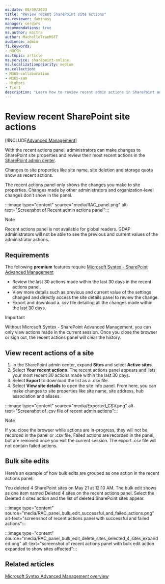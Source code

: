 ```yaml
---
ms.date: 08/30/2023
title: "Review recent SharePoint site actions"
ms.reviewer: daminasy
manager: serdars
recommendations: true
ms.author: mactra
author: MachelleTranMSFT
audience: admin
f1.keywords:
- NOCSH 
ms.topic: article
ms.service: sharepoint-online
ms.localizationpriority: medium
ms.collection: 
- M365-collaboration
- M365-sam
- Highpri
- Tier1
description: "Learn how to review recent admin actions in SharePoint admin center."
---
```

# Review recent SharePoint site actions

[!INCLUDE[Advanced Management](includes/advanced-management.md)]

With the recent actions panel, administrators can make changes to SharePoint site properties and review their most recent actions in the [SharePoint admin center](/sharepoint/get-started-new-admin-center).

Changes to site properties like site name, site deletion and storage quota show as recent actions.

The recent actions panel only shows the changes you make to site properties. Changes made by other administrators and organization-level changes don't show in the panel.

:::image type="content" source="media/RAC_panel.png" alt-text="Screenshot of Recent admin actions panel":::

> [!NOTE]
> Recent actions panel is not available for global readers. GDAP administrators will not be able to see the previous and current values of the administrator actions.

## Requirements

The following **premium** features require [Microsoft Syntex - SharePoint Advanced Management](advanced-management.md)

- Review the last 30 actions made within the last 30 days in the recent actions panel.
- View more details such as previous and current value of the settings changed and directly access the site details panel to review the change.
- Export and download a. csv file detailing all the changes made within the last 30 days.

> [!IMPORTANT]
> Without Microsoft Syntex - SharePoint Advanced Management, you can only view actions made in the current session. Once you close the browser or sign out, the recent actions panel will clear the history.

## View recent actions of a site

1. In the SharePoint admin center, expand **Sites** and select **Active sites**.
2. Select **Your recent actions**. The recent actions panel appears and lists your most recent 30 actions made within the last 30 days.
3. Select **Export** to download the list as a .csv file.
4. Select **View site details** to open the site info panel. From here, you can make changes to site properties like site name, site address, hub association and aliases.

:::image type="content" source="media/Exported_CSV.png" alt-text="Screenshot of .csv file of recent admin actions":::

> [!NOTE]
>If you close the browser while actions are in-progress, they will not be recorded in the panel or .csv file. Failed actions are recorded in the panel, but are removed once you exit the current session. The export .csv file will not contain failed actions.

## Bulk site edits

Here’s an example of how bulk edits are grouped as one action in the recent actions panel:

You deleted 4 SharePoint sites on May 21 at 12:10 AM. The bulk edit shows as one item named Deleted 4 sites on the recent actions panel. Select the Deleted 4 sites action and the list of deleted SharePoint sites appear.

:::image type="content" source="media/RAC_panel_bulk_edit_successful_and_failed_actions.png" alt-text="screenshot of recent actions panel with successful and failed actions":::

:::image type="content" source="media/RAC_panel_bulk_edit_delete_sites_selected_4_sites_expanded.png" alt-text="screenshot of recent actions panel with bulk edit action expanded to show sites affected":::

## Related articles

[Microsoft Syntex Advanced Management overview](advanced-management.md)
